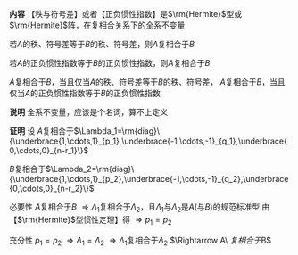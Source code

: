 **内容**
【秩与符号差】或者【正负惯性指数】是$\rm{Hermite}$型或$\rm{Hermite}$阵，在复相合关系下的全系不变量

若$A$的秩、符号差等于$B$的秩、符号差，则$A$复相合于$B$

若$A$的正负惯性指数等于$B$的正负惯性指数，则$A$复相合于$B$

$A$复相合于$B$，当且仅当$A$的秩、符号差等于$B$的秩、符号差，
$A$复相合于$B$，当且仅当$A$的正负惯性指数等于$B$的正负惯性指数

**说明**
全系不变量，应该是个名词，算不上定义

**证明** 
设
$A$复相合于$\Lambda_1=\rm{diag}\{\underbrace{1,\cdots,1}_{p_1},\underbrace{-1,\cdots,-1}_{q_1},\underbrace{0,\cdots,0}_{n-r_1}\}$

$B$复相合于$\Lambda_2=\rm{diag}\{\underbrace{1,\cdots,1}_{p_2},\underbrace{-1,\cdots,-1}_{q_2},\underbrace{0,\cdots,0}_{n-r_2}\}$

必要性
$A$复相合于$B$
$\Rightarrow \Lambda_1$复相合于$\Lambda_2$，且$\Lambda_1$与$\Lambda_2$是$A$(与$B$)的规范标准型
由【$\rm{Hermite}$型惯性定理】得
$\Rightarrow p_1=p_2$

充分性
$p_1=p_2$
$\Rightarrow \Lambda_1=\Lambda_2$
$\Rightarrow \Lambda_1$复相合于$\Lambda_2$
$\Rightarrow A\ $复相合于$B$

